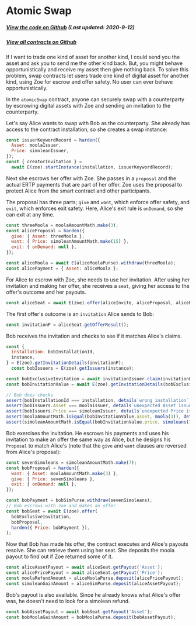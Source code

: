 # Atomic Swap

<Zoe-Version/>

##### [View the code on Github](https://github.com/Agoric/agoric-sdk/blob/f29591519809dbadf19db0a26f38704d87429b89/packages/zoe/src/contracts/atomicSwap.js) (Last updated: 2020-9-12)
##### [View all contracts on Github](https://github.com/Agoric/agoric-sdk/tree/master/packages/zoe/src/contracts)

If I want to trade one kind of asset for another kind, I could send
you the asset and ask you to send me the other kind back. But, you
might behave opportunistically and receive my asset then give
nothing back. To solve this problem, swap contracts let users trade
one kind of digital asset for another kind, using Zoe for
escrow and offer safety. No user can ever behave opportunistically.

In the `atomicSwap` contract, anyone can securely swap with a counterparty
by escrowing digital assets with Zoe and sending an invitation to the counterparty.

Let's say Alice wants to swap with Bob as the counterparty. She
already has access to the contract installation, so she
creates a swap instance:

```js
const issuerKeywordRecord = harden({
  Asset: moolaIssuer,
  Price: simoleanIssuer,
});
const { creatorInvitation } =
  await E(zoe).startInstance(installation, issuerKeywordRecord);
```

Next she escrows her offer with Zoe. She passes in a `proposal`
and the actual ERTP payments that are part of her offer. 
Zoe uses the proposal to protect Alice from the
smart contract and other participants. 

The proposal has three parts;
`give` and `want`, which enforce offer safety, and `exit`,
which enforces exit safety. Here, Alice's exit rule is
`onDemand`, so she can exit at any time.

```js
const threeMoola = moolaAmountMath.make(3);
const aliceProposal = harden({
  give: { Asset: threeMoola },
  want: { Price: simoleanAmountMath.make(15) },
  exit: { onDemand: null },
});

const aliceMoola = await E(aliceMoolaPurse).withdraw(threeMoola);
const alicePayment = { Asset: aliceMoola };
```

For Alice to escrow with Zoe, she needs to use her invitation.  After
using her invitation and making her offer, she receives a `seat`, 
giving her access to the offer's outcome and her payouts.

```js
const aliceSeat = await E(zoe).offer(aliceInvite, aliceProposal, alicePayments);
```

The first offer's outcome is an `invitation` Alice sends to Bob:

```js
const invitationP = aliceSeat.getOfferResult();
```

Bob receives the invitation and checks to see if it
matches Alice's claims.

```js
const {
  installation: bobInstallationId,
  instance,
} = E(zoe).getInvitationDetails(invitationP);
  const bobIssuers = E(zoe).getIssuers(instance);

const bobExclusiveInvitation = await invitationIssuer.claim(invitationP);
const bobInvitationValue = await E(zoe).getInvitationDetails(bobExclusiveInvitation);

// Bob does checks
assert(bobInstallationId === installation, details`wrong installation`);
assert(bobIssuers.Asset === moolaIssuer, details`unexpected Asset issuer`);
assert(bobIssuers.Price === simoleanIssuer, details`unexpected Price issuer`);
assert(moolaAmountMath.isEqual(bobInvitationValue.asset, moola(3)), details`wrong asset`);
assert(simoleanAmountMath.isEqual(bobInvitationValue.price, simoleans(7)), details`wrong price`);
```

Bob exercises the invitation. He escrows his payments and uses
his invitation to make an offer the same way as Alice, but he designs his `Proposal` 
to match Alice's (note that the `give` and `want` clauses are reversed from Alice's proposal):

```js
const sevenSimoleans = simoleanAmountMath.make(7);
const bobProposal = harden({
  want: { Asset: moolaAmountMath.make(3) },
  give: { Price: sevenSimoleans },
  exit: { onDemand: null },
});

const bobPayment = bobSimPurse.withdraw(sevenSimoleans);
// Bob escrows with zoe and makes an offer
const bobSeat = await E(zoe).offer(
  bobExclusiveInvitation,
  bobProposal,
  harden({ Price: bobPayment }),
);
```

Now that Bob has made his offer, the contract executes and Alice's payouts
resolve. She can retrieve them using her seat. She deposits the moola
payout to find out if Zoe returned some of it.

```js
const aliceAssetPayout = await aliceSeat.getPayout('Asset');
const alicePricePayout = await aliceSeat.getPayout('Price');
const moolaRefundAmount = aliceMoolaPurse.deposit(alicePricePayout);
const simoleanGainAmount = aliceSimPurse.deposit(aliceAssetPayout);
```

Bob's payout is also available. Since he already knows what Alice's offer was, 
he doesn't need to look for a simolean refund.

```js
const bobAssetPayout = await bobSeat.getPayout('Asset');
const bobMoolaGainAmount = bobMoolaPurse.deposit(bobAssetPayout);
```
